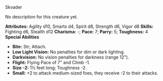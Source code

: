 Skvader

No description for this creature yet.

**Attributes:** Agility d10, Smarts d4, Spirit d8, Strength d6, Vigor
d8
**Skills:** Fighting d6, Stealth d12
**Charisma:** -; **Pace:** 7; **Parry:** 5; **Toughness:** 4
**Special Abilities**
- **Bite:** Str; Attach.
- **Low Light Vision:** No penalties for dim or dark lighting.
- **Darkvision:** No vision penalties for darkness (range 12").
- **Flight:** Flying Pace of 7" and Climb -1.
- **Size -2:** 1½ feet long; Toughness -2.
- **Small:** +2 to attack medium-sized foes, they receive -2 to their
attacks.

